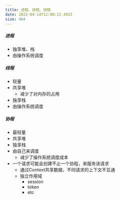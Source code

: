 ```yaml
---
title: 进程、线程、协程
date: 2022-04-14T12:00:22.492Z
size: 464
---
```

##### 进程

- 独享堆、栈
- 由操作系统调度

##### 线程

- 轻量
- 共享堆
  - 减少了对内存的占用
- 独享栈
- 由操作系统调度

##### 协程

- 最轻量
- 共享堆
- 独享栈
- 由自己来调度
  - 减少了操作系统调度成本
- 一个请求可能会创建不止一个协程，来服务该请求
  - 通过Context共享数据，不同请求的上下文不互通
  - 独立作用域
    - session
    - token
    - etc



